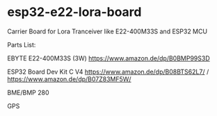 # esp32-e22-lora-board
Carrier Board for Lora Tranceiver like E22-400M33S and ESP32 MCU

Parts List:

EBYTE E22-400M33S (3W) https://www.amazon.de/dp/B0BMP99S3D

ESP32 Board Dev Kit C V4 https://www.amazon.de/dp/B08BTS62L7/ / https://www.amazon.de/dp/B07Z83MF5W/

BME/BMP 280

GPS



